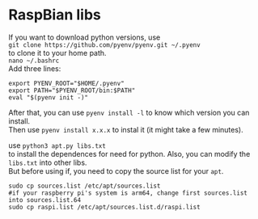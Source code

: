 # RaspBian libs

If you want to download python versions, use  
`git clone https://github.com/pyenv/pyenv.git ~/.pyenv`  
to clone it to your home path.  
`nano ~/.bashrc`  
Add three lines:  
```
export PYENV_ROOT="$HOME/.pyenv"
export PATH="$PYENV_ROOT/bin:$PATH"
eval "$(pyenv init -)"
```
After that, you can use `pyenv install -l` to know which version you can install.  
Then use `pyenv install x.x.x` to instal it (it might take a few minutes).  

use `python3 apt.py libs.txt`  
to install the dependences for need for python. Also, you can modify the `libs.txt` into other libs.  
But before using if, you need to copy the source list for your `apt`.
```
sudo cp sources.list /etc/apt/sources.list 
#if your raspberry pi's system is arm64, change first sources.list into sources.list.64
sudo cp raspi.list /etc/apt/sources.list.d/raspi.list
```
